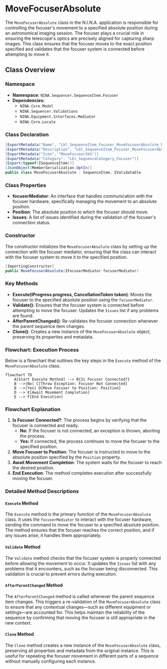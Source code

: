 # MoveFocuserAbsolute

The `MoveFocuserAbsolute` class in the N.I.N.A. application is responsible for controlling the focuser's movement to a specified absolute position during an astronomical imaging session. The focuser plays a crucial role in ensuring the telescope's optics are precisely aligned for capturing sharp images. This class ensures that the focuser moves to the exact position specified and validates that the focuser system is connected before attempting to move it.

## Class Overview

### Namespace

- **Namespace:** `NINA.Sequencer.SequenceItem.Focuser`
- **Dependencies:**
  - `NINA.Core.Model`
  - `NINA.Sequencer.Validations`
  - `NINA.Equipment.Interfaces.Mediator`
  - `NINA.Core.Locale`

### Class Declaration

```csharp
[ExportMetadata("Name", "Lbl_SequenceItem_Focuser_MoveFocuserAbsolute_Name")]
[ExportMetadata("Description", "Lbl_SequenceItem_Focuser_MoveFocuserAbsolute_Description")]
[ExportMetadata("Icon", "MoveFocuserSVG")]
[ExportMetadata("Category", "Lbl_SequenceCategory_Focuser")]
[Export(typeof(ISequenceItem))]
[JsonObject(MemberSerialization.OptIn)]
public class MoveFocuserAbsolute : SequenceItem, IValidatable
```

### Class Properties

- **focuserMediator**: An interface that handles communication with the focuser hardware, specifically managing the movement to an absolute position.
- **Position**: The absolute position to which the focuser should move.
- **Issues**: A list of issues identified during the validation of the focuser's connection status.

### Constructor

The constructor initializes the `MoveFocuserAbsolute` class by setting up the connection with the focuser mediator, ensuring that the class can interact with the focuser system to move it to the specified position.

```csharp
[ImportingConstructor]
public MoveFocuserAbsolute(IFocuserMediator focuserMediator)
```

### Key Methods

- **Execute(IProgress<ApplicationStatus> progress, CancellationToken token)**: Moves the focuser to the specified absolute position using the `focuserMediator`.
- **Validate()**: Ensures that the focuser system is connected before attempting to move the focuser. Updates the `Issues` list if any problems are found.
- **AfterParentChanged()**: Re-validates the focuser connection whenever the parent sequence item changes.
- **Clone()**: Creates a new instance of the `MoveFocuserAbsolute` object, preserving its properties and metadata.

### Flowchart: Execution Process

Below is a flowchart that outlines the key steps in the `Execute` method of the `MoveFocuserAbsolute` class.

```mermaid
flowchart TD
    A[Start Execute Method] --> B{Is Focuser Connected?}
    B -->|No| C[Throw Exception: Focuser Not Connected]
    B -->|Yes| D[Move Focuser to Position: Position]
    D --> E[Await Movement Completion]
    E --> F[End Execution]
```

### Flowchart Explanation

1. **Is Focuser Connected?**: The process begins by verifying that the focuser is connected and ready.
   - **No:** If the focuser is not connected, an exception is thrown, aborting the process.
   - **Yes:** If connected, the process continues to move the focuser to the specified position.
2. **Move Focuser to Position**: The focuser is instructed to move to the absolute position specified by the `Position` property.
3. **Await Movement Completion**: The system waits for the focuser to reach the desired position.
4. **End Execution**: The method completes execution after successfully moving the focuser.

### Detailed Method Descriptions

#### `Execute` Method

The `Execute` method is the primary function of the `MoveFocuserAbsolute` class. It uses the `focuserMediator` to interact with the focuser hardware, sending the command to move the focuser to a specified absolute position. The method ensures that the focuser reaches the correct position, and if any issues arise, it handles them appropriately.

#### `Validate` Method

The `Validate` method checks that the focuser system is properly connected before allowing the movement to occur. It updates the `Issues` list with any problems that it encounters, such as the focuser being disconnected. This validation is crucial to prevent errors during execution.

#### `AfterParentChanged` Method

The `AfterParentChanged` method is called whenever the parent sequence item changes. This triggers a re-validation of the `MoveFocuserAbsolute` class to ensure that any contextual changes—such as different equipment or settings—are accounted for. This helps maintain the reliability of the sequence by confirming that moving the focuser is still appropriate in the new context.

#### `Clone` Method

The `Clone` method creates a new instance of the `MoveFocuserAbsolute` class, preserving all properties and metadata from the original instance. This is useful for repeating the focuser movement in different parts of a sequence without manually configuring each instance.
